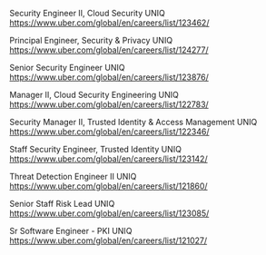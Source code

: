 Security Engineer II, Cloud Security UNIQ https://www.uber.com/global/en/careers/list/123462/

Principal Engineer, Security & Privacy UNIQ https://www.uber.com/global/en/careers/list/124277/

Senior Security Engineer UNIQ https://www.uber.com/global/en/careers/list/123876/

Manager II, Cloud Security Engineering UNIQ https://www.uber.com/global/en/careers/list/122783/

Security Manager II, Trusted Identity & Access Management UNIQ https://www.uber.com/global/en/careers/list/122346/

Staff Security Engineer, Trusted Identity UNIQ https://www.uber.com/global/en/careers/list/123142/

Threat Detection Engineer II UNIQ https://www.uber.com/global/en/careers/list/121860/

Senior Staff Risk Lead UNIQ https://www.uber.com/global/en/careers/list/123085/

Sr Software Engineer - PKI UNIQ https://www.uber.com/global/en/careers/list/121027/

